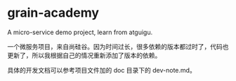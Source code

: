 # grain-academy

A micro-service demo project, learn from atguigu.

一个微服务项目，来自尚硅谷。因为时间过长，很多依赖的版本都过时了，代码也更新了，所以我根据自己的情况重新添加了版本的依赖。

具体的开发文档可以参考项目文件加的 doc 目录下的 dev-note.md。